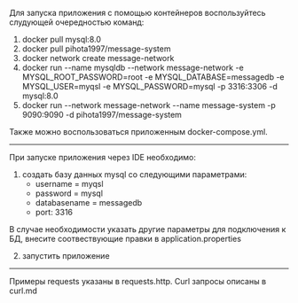 Для запуска приложения с помощью контейнеров воспользуйтесь слудующей очередностью команд:

1. docker pull mysql:8.0
2. docker pull pihota1997/message-system
3. docker network create message-network
4. docker run --name mysqldb --network message-network -e MYSQL_ROOT_PASSWORD=root -e MYSQL_DATABASE=messagedb -e MYSQL_USER=myqsl -e MYSQL_PASSWORD=mysql -p 3316:3306 -d mysql:8.0
5. docker run --network message-network --name message-system -p 9090:9090 -d pihota1997/message-system

Также можно воспользоваться приложенным docker-compose.yml.

______________________________________________________________________________________________________________________
При запуске приложения через IDE необходимо:
1. создать базу данных mysql со следующими параметрами:
   - username = myqsl
   - password = mysql
   - databasename = messagedb
   - port: 3316 

В случае необходимости указать другие параметры для подключения к БД, внесите соотвествующие правки в application.properties

2. запустить приложение

______________________________________________________________________________________________________________________
Примеры requests указаны в requests.http.
Curl запросы описаны в curl.md
